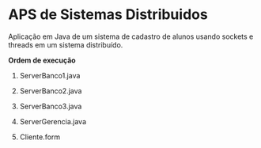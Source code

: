 # APS de Sistemas Distribuidos

Aplicação em Java de um sistema de cadastro de alunos usando sockets e threads em um sistema distribuído.

**Ordem de execução**

1. ServerBanco1.java

2. ServerBanco2.java

3. ServerBanco3.java

4. ServerGerencia.java

5. Cliente.form

